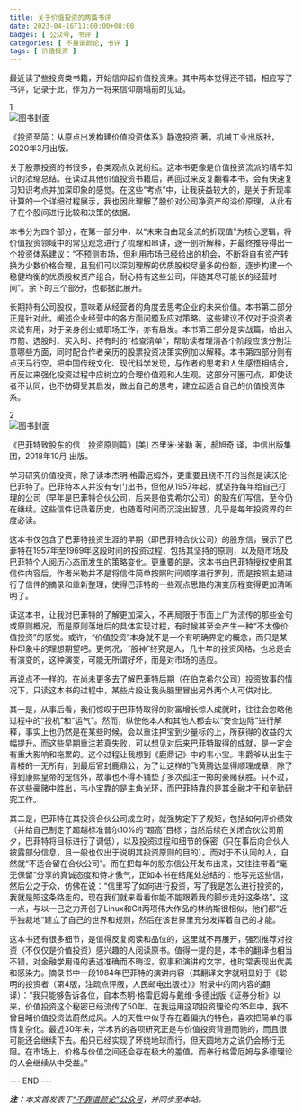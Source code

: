 ```yaml
---
title: 关于价值投资的两篇书评
date: 2023-04-16T13:00:00+08:00
badges: [ 公众号, 书评 ]
categories: [ 不靠谱颜论, 书评 ]
tags: [ 价值投资 ]
---
```


最近读了些投资类书籍，开始信仰起价值投资来。其中两本觉得还不错，相应写了书评，记录于此，作为万一将来信仰崩塌前的见证。

<div class="p-3 text-center fs-4">1</div>

<div class="p-3 text-center">
  <img class="img-fluid" src="/images/2023/0416/book-cover-1.png" alt="图书封面" style="max-width:400px; max-height:400px;">
</div>

《投资至简：从原点出发构建价值投资体系》静逸投资 著，机械工业出版社，2020年3月出版。

关于股票投资的书很多，各类观点众说纷纭。这本书更像是价值投资流派的精华知识的浓缩总结。在读过其他价值投资书籍后，再回过来反复翻看本书，会有快速复习知识考点并加深印象的感觉。在这些“考点”中，让我获益较大的，是关于折现率计算的一个详细过程展示，我也因此理解了股价对公司净资产的溢价原理，从此有了在个股间进行比较和决策的依据。

本书分为四个部分，在第一部分中，以“未来自由现金流的折现值”为核心逻辑，将价值投资领域中的常见观念进行了梳理和串讲，逐一剖析解释，并最终推导得出一个投资体系建议：“不预测市场，但利用市场已经给出的机会，不断将自有资产转换为少数价格合理，且我们可以深刻理解的优质股权尽量多的份额，逐步构建一个稳健均衡的优质股权资产组合，耐心持有这些公司，伴随其尽可能长的经营时间”。余下的三个部分，也都据此展开。

长期持有公司股权，意味着从经营者的角度去思考企业的未来价值。本书第二部分正是针对此，阐述企业经营中的各方面问题及应对策略。这些建议不仅对于投资者来说有用，对于亲身创业或职场工作，亦有启发。本书第三部分是实战篇，给出入市前、选股时、买入时、持有时的“检查清单”，帮助读者理清各个阶段应该分别注意哪些方面，同时配合作者亲历的股票投资决策实例加以解释。本书第四部分则有点天马行空，把中国传统文化、现代科学发现，与作者的思考和人生感悟相结合，再反过来强化投资过程中应树立的合理价值观和人生观。这部分可圈可点，即使读者不认同，也不妨碍受其启发，做出自己的思考，建立起适合自己的价值投资体系。

<div class="p-3 text-center fs-4">2</div>

<div class="p-3 text-center">
  <img class="img-fluid" src="/images/2023/0416/book-cover-2.png" alt="图书封面" style="max-width:400px; max-height:400px;">
</div>

《巴菲特致股东的信：投资原则篇》[美] 杰里米·米勒 著，郝旭奇 译，中信出版集团，2018年10月 出版。

学习研究价值投资，除了读本杰明·格雷厄姆外，更重要且绕不开的当然是读沃伦·巴菲特了。巴菲特本人并没有专门出书，但他从1957年起，就坚持每年给自己打理的公司（早年是巴菲特合伙公司，后来是伯克希尔公司）的股东们写信，至今仍在继续。这些信件记录着历史，也随着时间而沉淀出智慧，几乎是每年投资界的年度必读。

这本书仅包含了巴菲特投资生涯的早期（即巴菲特合伙公司）的股东信，展示了巴菲特在1957年至1969年这段时间的投资过程，包括其坚持的原则，以及随市场及巴菲特个人阅历心态而发生的策略变化。更重要的是，这本书由巴菲特授权使用其信件内容后，作者米勒并不是将信件简单按照时间顺序进行罗列，而是按照主题进行了信件的摘录和重新整理，使得巴菲特的一些观点思路的演变历程变得更加清晰明了。

读这本书，让我对巴菲特的了解更加深入，不再局限于市面上广为流传的那些金句或原则概况，而是原则落地后的具体实现过程，有时候甚至会产生一种“不太像价值投资”的感觉。或许，“价值投资”本身就不是一个有明确界定的概念，而只是某种印象中的理想期望吧。更何况，“股神”终究是人，几十年的投资风格，也总是会有演变的，这种演变，可能无所谓好坏，而是对市场的适应。

再说点不一样的。在尚未更多去了解巴菲特后期（在伯克希尔公司）投资故事的情况下，只读这本书的过程中，某些片段让我头脑里冒出另外两个人可供对比。

其一是，从事后看，我们惊叹于巴菲特取得的财富增长惊人成就时，往往会忽略他过程中的“投机”和“运气”。然而，纵使他本人和其他人都会以“安全边际”进行解释，事实上也仍然是在某些时候，会以重注押宝到少量标的上，所获得的收益的大幅提升。而这些早期重注若真失败，可以想见对后来巴菲特取得的成就，是一定会有重大影响和拖累的。这个过程让我想到《鹿鼎记》中的韦小宝。韦爵爷从出生于青楼的一无所有，到最后官封鹿鼎公，为了让这样的飞黄腾达显得顺理成章，除了得到康熙皇帝的宠信外，故事也不得不铺垫了多次孤注一掷的豪赌获胜。只不过，在这些豪赌中胜出，韦小宝靠的是主角光环，而巴菲特靠的是其金融才干和辛勤研究工作。

其二是，巴菲特在其投资合伙公司成立时，就强势定下了规矩，包括如何评价绩效（并给自己制定了超越标准普尔10%的“超高”目标；当然后续在关闭合伙公司前夕，巴菲特将目标进行了调低），以及投资过程和细节的保密（只在事后向合伙人披露部分信息，且一般也仅出于说明其投资原则的目的）。而对于不认同的人，自然就“不适合留在合伙公司”。而在把每年的股东信公开发布出来，又往往带着“毫无保留”分享的真诚态度和恃才傲气，正如本书在结尾处总结的：他写完这些信，然后公之于众，仿佛在说：“信里写了如何进行投资，写了我是怎么进行投资的，我就是照这条路走的。现在我们就来看看你能不能跟着我的脚步走好这条路”。这一点，与以一己之力开创了Linux和Git两项伟大作品的林纳斯很相似，他们都“近乎独裁地”建立了自己的世界和规则，然后在该世界里充分发挥着自己的才能。

这本书还有很多细节，是值得反复阅读和品位的，这里就不再展开，强烈推荐对投资（不仅仅是价值投资）感兴趣的人阅读原书。值得一提的是，本书的翻译也相当不错，对金融学用语的表述准确而不晦涩，叙事和演讲的文字，也时常表现出优美和感染力。摘录书中一段1984年巴菲特的演讲内容（其翻译文字就明显好于《聪明的投资者（第4版，注疏点评版，人民邮电出版社）》附录中的同内容的翻译）：“我只能够告诉各位，自本杰明·格雷厄姆与戴维·多德出版《证券分析》以来，价值投资这个秘密已经流传了50年。在我运用这项投资理论的35年中，我不曾目睹价值投资法蔚然成风。人的天性中似乎存在着偏执的特色，喜欢把简单的事情复杂化。最近30年来，学术界的各项研究正是与价值投资背道而驰的，而且很可能还会继续下去。船只已经实现了环绕地球而行，但天圆地方之说仍会畅行无阻。在市场上，价格与价值之间还会存在极大的差值，而奉行格雷厄姆与多德理论的人会继续从中受益。”

<div class="p-5 text-center">--- END ---</div>

<i><b>注：</b>本文首发表于[“不靠谱颜论”公众号](https://mp.weixin.qq.com/s/8DJqpCJQmk-jtj1IIWnDXg)，并同步至本站。</i>
